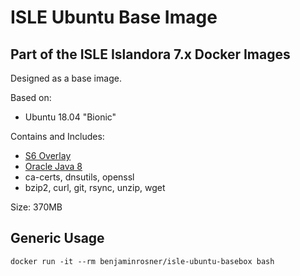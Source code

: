 # ISLE Ubuntu Base Image

## Part of the ISLE Islandora 7.x Docker Images
Designed as a base image.

Based on:  
 - Ubuntu 18.04 "Bionic"

Contains and Includes:
  - [S6 Overlay](https://github.com/just-containers/s6-overlay)
  - [Oracle Java 8](https://www.oracle.com/technetwork/java/javase/index.html)
  - ca-certs, dnsutils, openssl
  - bzip2, curl, git, rsync, unzip, wget

Size: 370MB

## Generic Usage

```
docker run -it --rm benjaminrosner/isle-ubuntu-basebox bash
```
